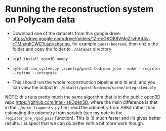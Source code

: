 # Running the reconstruction system on Polycam data

- Download one of the datasets from this google drive: https://drive.google.com/drive/folders/1Z-eoOKOB8VMgZIivhAd4v-cTMnxghCWC?usp=sharing, for example `guest-bedroom`, then unzip the folder and copy the folder to `./dataset` directory

- `pip3 install open3D numpy`

- `python3 run_system.py ./config/guest-bedroom.json --make --register --refine --integrate`

- This should run the whole reconstruction pipeline end to end, and you can view the output in `./dataset/guest-bedroom/scene/integrated.ply`

NOTE: this runs pretty much the same algorithm that is in the public open3D repo https://github.com/intel-isl/Open3D, where the main difference is that in the `./make_fragments.py` file I read the odometry from ARKit rather than estimating the odometry from scratch (see my note in the `register_one_rgbd_pair` function). This is (i) much faster and (ii) gives better results. I suspect that we can do better with a bit more work though.
